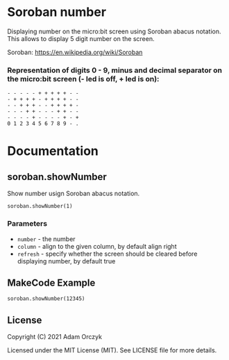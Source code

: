 # Soroban number

Displaying number on the micro:bit screen using Soroban abacus notation. This allows to display 5 digit number on the screen.

Soroban: https://en.wikipedia.org/wiki/Soroban  

### Representation of digits 0 - 9, minus and decimal separator on the micro:bit screen (- led is off, + led is on):

``- - - - - + + + + + - -``  
``- + + + + - + + + + - -``  
``- - + + + - - + + + + -``  
``- - - + + - - - + + - -``  
``- - - - + - - - - + - +``  
``0 1 2 3 4 5 6 7 8 9 - .``  

# Documentation

## soroban.showNumber

Show number usign Soroban abacus notation.

```sig
soroban.showNumber(1)
```

### Parameters
- `number` - the number
- `column` - align to the given column, by default align right
- `refresh` - specify whether the screen should be cleared before displaying number, by default true


## MakeCode Example

```blocks
soroban.showNumber(12345)
```

## License

Copyright (C) 2021 Adam Orczyk

Licensed under the MIT License (MIT). See LICENSE file for more details.
